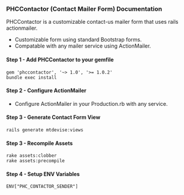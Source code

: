 ### PHCContactor (Contact Mailer Form) Documentation
PHCContactor is a customizable contact-us mailer form that uses rails actionmailer.  
  
* Customizable form using standard Bootstrap forms.  
* Compatable with any mailer service using ActionMailer.  
  
#### Step 1 - Add PHCContactor to your gemfile  
  
	gem 'phccontactor', '~> 1.0', '>= 1.0.2'  
	bundle exec install
  
#### Step 2 - Configure ActionMailer 
  
* Configure ActionMailer in your Production.rb with any service.  
  
#### Step 3 - Generate Contact Form View   
  
	rails generate mtdevise:views
  
#### Step 3 - Recompile Assets  
  
	rake assets:clobber
	rake assets:precompile
  
#### Step 4 - Setup ENV Variables  
  
	ENV["PHC_CONTACTOR_SENDER"]  
  
